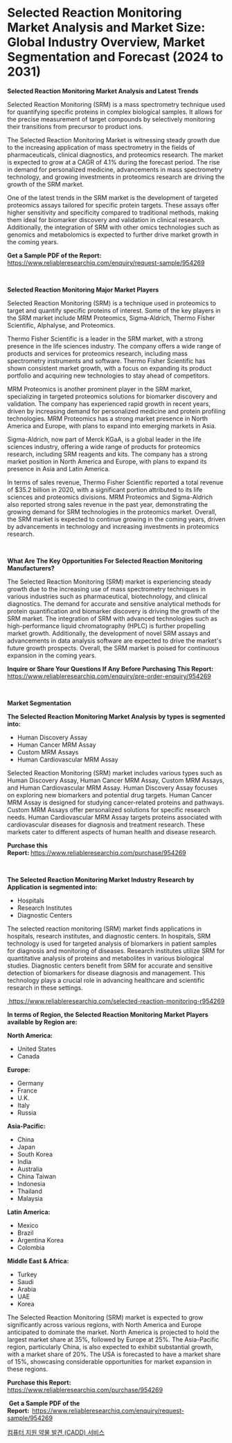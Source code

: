 <p><h1>Selected Reaction Monitoring Market Analysis and Market Size: Global Industry Overview, Market Segmentation and Forecast (2024 to 2031)</h1></p><p><strong>Selected Reaction Monitoring Market Analysis and Latest Trends</strong></p>
<p><p>Selected Reaction Monitoring (SRM) is a mass spectrometry technique used for quantifying specific proteins in complex biological samples. It allows for the precise measurement of target compounds by selectively monitoring their transitions from precursor to product ions.</p><p>The Selected Reaction Monitoring Market is witnessing steady growth due to the increasing application of mass spectrometry in the fields of pharmaceuticals, clinical diagnostics, and proteomics research. The market is expected to grow at a CAGR of 4.1% during the forecast period. The rise in demand for personalized medicine, advancements in mass spectrometry technology, and growing investments in proteomics research are driving the growth of the SRM market.</p><p>One of the latest trends in the SRM market is the development of targeted proteomics assays tailored for specific protein targets. These assays offer higher sensitivity and specificity compared to traditional methods, making them ideal for biomarker discovery and validation in clinical research. Additionally, the integration of SRM with other omics technologies such as genomics and metabolomics is expected to further drive market growth in the coming years.</p></p>
<p><strong>Get a Sample PDF of the Report:&nbsp;</strong> <a href="https://www.reliableresearchiq.com/enquiry/request-sample/954269">https://www.reliableresearchiq.com/enquiry/request-sample/954269</a></p>
<p>&nbsp;</p>
<p><strong>Selected Reaction Monitoring Major Market Players</strong></p>
<p><p>Selected Reaction Monitoring (SRM) is a technique used in proteomics to target and quantify specific proteins of interest. Some of the key players in the SRM market include MRM Proteomics, Sigma-Aldrich, Thermo Fisher Scientific, Alphalyse, and Proteomics.</p><p>Thermo Fisher Scientific is a leader in the SRM market, with a strong presence in the life sciences industry. The company offers a wide range of products and services for proteomics research, including mass spectrometry instruments and software. Thermo Fisher Scientific has shown consistent market growth, with a focus on expanding its product portfolio and acquiring new technologies to stay ahead of competitors.</p><p>MRM Proteomics is another prominent player in the SRM market, specializing in targeted proteomics solutions for biomarker discovery and validation. The company has experienced rapid growth in recent years, driven by increasing demand for personalized medicine and protein profiling technologies. MRM Proteomics has a strong market presence in North America and Europe, with plans to expand into emerging markets in Asia.</p><p>Sigma-Aldrich, now part of Merck KGaA, is a global leader in the life sciences industry, offering a wide range of products for proteomics research, including SRM reagents and kits. The company has a strong market position in North America and Europe, with plans to expand its presence in Asia and Latin America.</p><p>In terms of sales revenue, Thermo Fisher Scientific reported a total revenue of $35.2 billion in 2020, with a significant portion attributed to its life sciences and proteomics divisions. MRM Proteomics and Sigma-Aldrich also reported strong sales revenue in the past year, demonstrating the growing demand for SRM technologies in the proteomics market. Overall, the SRM market is expected to continue growing in the coming years, driven by advancements in technology and increasing investments in proteomics research.</p></p>
<p>&nbsp;</p>
<p><strong>What Are The Key Opportunities For Selected Reaction Monitoring Manufacturers?</strong></p>
<p><p>The Selected Reaction Monitoring (SRM) market is experiencing steady growth due to the increasing use of mass spectrometry techniques in various industries such as pharmaceutical, biotechnology, and clinical diagnostics. The demand for accurate and sensitive analytical methods for protein quantification and biomarker discovery is driving the growth of the SRM market. The integration of SRM with advanced technologies such as high-performance liquid chromatography (HPLC) is further propelling market growth. Additionally, the development of novel SRM assays and advancements in data analysis software are expected to drive the market's future growth prospects. Overall, the SRM market is poised for continuous expansion in the coming years.</p></p>
<p><strong>Inquire or Share Your Questions If Any Before Purchasing This Report:</strong> <a href="https://www.reliableresearchiq.com/enquiry/pre-order-enquiry/954269">https://www.reliableresearchiq.com/enquiry/pre-order-enquiry/954269</a></p>
<p>&nbsp;</p>
<p><strong>Market Segmentation</strong></p>
<p><strong>The Selected Reaction Monitoring Market Analysis by types is segmented into:</strong></p>
<p><ul><li>Human Discovery Assay</li><li>Human Cancer MRM Assay</li><li>Custom MRM Assays</li><li>Human Cardiovascular MRM Assay</li></ul></p>
<p><p>Selected Reaction Monitoring (SRM) market includes various types such as Human Discovery Assay, Human Cancer MRM Assay, Custom MRM Assays, and Human Cardiovascular MRM Assay. Human Discovery Assay focuses on exploring new biomarkers and potential drug targets. Human Cancer MRM Assay is designed for studying cancer-related proteins and pathways. Custom MRM Assays offer personalized solutions for specific research needs. Human Cardiovascular MRM Assay targets proteins associated with cardiovascular diseases for diagnosis and treatment research. These markets cater to different aspects of human health and disease research.</p></p>
<p><strong>Purchase this Report:&nbsp;</strong><a href="https://www.reliableresearchiq.com/purchase/954269">https://www.reliableresearchiq.com/purchase/954269</a></p>
<p>&nbsp;</p>
<p><strong>The Selected Reaction Monitoring Market Industry Research by Application is segmented into:</strong></p>
<p><ul><li>Hospitals</li><li>Research Institutes</li><li>Diagnostic Centers</li></ul></p>
<p><p>The selected reaction monitoring (SRM) market finds applications in hospitals, research institutes, and diagnostic centers. In hospitals, SRM technology is used for targeted analysis of biomarkers in patient samples for diagnosis and monitoring of diseases. Research institutes utilize SRM for quantitative analysis of proteins and metabolites in various biological studies. Diagnostic centers benefit from SRM for accurate and sensitive detection of biomarkers for disease diagnosis and management. This technology plays a crucial role in advancing healthcare and scientific research in these settings.</p></p>
<p><a href="https://www.reliableresearchiq.com/selected-reaction-monitoring-r954269">&nbsp;https://www.reliableresearchiq.com/selected-reaction-monitoring-r954269</a></p>
<p><strong>In terms of Region, the Selected Reaction Monitoring Market Players available by Region are:</strong></p>
<p>
    <p> <strong> North America: </strong>
        <ul>
            <li>United States</li>
            <li>Canada</li>
        </ul>
        </p> 
    <p> <strong> Europe: </strong>
        <ul>
            <li>Germany</li>
            <li>France</li>
            <li>U.K.</li>
            <li>Italy</li>
            <li>Russia</li>
        </ul>
        </p> 
    <p> <strong> Asia-Pacific: </strong>
        <ul>
            <li>China</li>
            <li>Japan</li>
            <li>South Korea</li>
            <li>India</li>
            <li>Australia</li>
            <li>China Taiwan</li>
            <li>Indonesia</li>
            <li>Thailand</li>
            <li>Malaysia</li>
        </ul>
        </p> 
    <p> <strong> Latin America: </strong>
        <ul>
            <li>Mexico</li>
            <li>Brazil</li>
            <li>Argentina Korea</li>
            <li>Colombia</li>
        </ul>
        </p> 
    <p> <strong> Middle East & Africa: </strong>
        <ul>
            <li>Turkey</li>
            <li>Saudi</li>
            <li>Arabia</li>
            <li>UAE</li>
            <li>Korea</li>
        </ul>
    </p>
    </p>
<p><p>The Selected Reaction Monitoring (SRM) market is expected to grow significantly across various regions, with North America and Europe anticipated to dominate the market. North America is projected to hold the largest market share at 35%, followed by Europe at 25%. The Asia-Pacific region, particularly China, is also expected to exhibit substantial growth, with a market share of 20%. The USA is forecasted to have a market share of 15%, showcasing considerable opportunities for market expansion in these regions.</p></p>
<p><strong>Purchase this Report: </strong><a href="https://www.reliableresearchiq.com/purchase/954269">https://www.reliableresearchiq.com/purchase/954269</a></p>
<p>&nbsp;<strong>Get a Sample PDF of the Report:&nbsp;&nbsp;</strong><a href="https://www.reliableresearchiq.com/enquiry/request-sample/954269">https://www.reliableresearchiq.com/enquiry/request-sample/954269</a></p>
<p><strong></strong></p>
<p><p><a href="https://github.com/vss5505pa7z1p/Market-Research-Report-List-3/blob/main/105740481677.md">컴퓨터 지원 약물 발견 (CADD) 서비스</a></p></p>